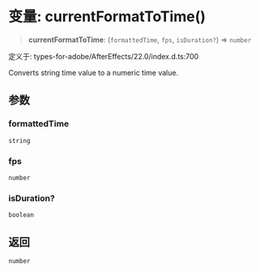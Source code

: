 # 变量: currentFormatToTime()

> **currentFormatToTime**: (`formattedTime`, `fps`, `isDuration?`) => `number`

定义于: types-for-adobe/AfterEffects/22.0/index.d.ts:700

Converts string time value to a numeric time value.

## 参数

### formattedTime

`string`

### fps

`number`

### isDuration?

`boolean`

## 返回

`number`

